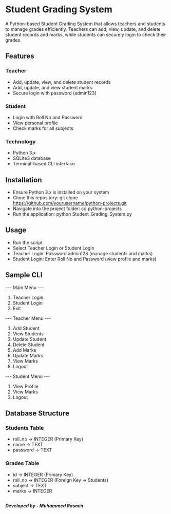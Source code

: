 # Student Grading System

A Python-based Student Grading System that allows teachers and students to manage grades efficiently.
Teachers can add, view, update, and delete student records and marks, while students can securely login to check their grades.






## Features

### Teacher

* Add, update, view, and delete student records
* Add, update, and view student marks
* Secure login with password (admin123)


### Student

* Login with Roll No and Password
* View personal profile
* Check marks for all subjects


### Technology

* Python 3.x
* SQLite3 database
* Terminal-based CLI interface



## Installation

* Ensure Python 3.x is installed on your system
* Clone this repository: git clone https://github.com/yourusername/python-projects.git
* Navigate into the project folder: cd python-projects
* Run the application: python Student_Grading_System.py


## Usage

* Run the script
* Select Teacher Login or Student Login
* Teacher Login: Password admin123 (manage students and marks)
* Student Login: Enter Roll No and Password (view profile and marks)
 

## Sample CLI

--- Main Menu ---
1. Teacher Login
2. Student Login
3. Exit

--- Teacher Menu ---
1. Add Student
2. View Students
3. Update Student
4. Delete Student
5. Add Marks
6. Update Marks
7. View Marks
8. Logout

--- Student Menu ---
1. View Profile
2. View Marks
3. Logout

## Database Structure

### Students Table

* roll_no → INTEGER (Primary Key)
* name → TEXT
* password → TEXT


### Grades Table

* id → INTEGER (Primary Key)
* roll_no → INTEGER (Foreign Key → Students)
* subject → TEXT
* marks → INTEGER

## 

##### Developed by - Muhammed Rasmin
